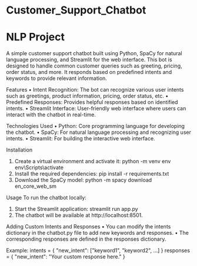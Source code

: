 # Customer_Support_Chatbot
# NLP Project

A simple customer support chatbot built using Python, SpaCy for natural language processing, and Streamlit for the web interface. This bot is designed to handle common customer queries such as greeting, pricing, order status, and more. It responds based on predefined intents and keywords to provide relevant information.

Features
•	Intent Recognition: The bot can recognize various user intents such as greetings, product information, pricing, order status, etc.
•	Predefined Responses: Provides helpful responses based on identified intents.
•	Streamlit Interface: User-friendly web interface where users can interact with the chatbot in real-time.

Technologies Used
•	Python: Core programming language for developing the chatbot.
•	SpaCy: For natural language processing and recognizing user intents.
•	Streamlit: For building the interactive web interface.

Installation
1.	Create a virtual environment and activate it:
python -m venv env
 env\Scripts\activate
2.	Install the required dependencies:
pip install -r requirements.txt
3.	Download the SpaCy model:
python -m spacy download en_core_web_sm

Usage
To run the chatbot locally:
1.	Start the Streamlit application:
streamlit run app.py
2.	The chatbot will be available at http://localhost:8501.
   
Adding Custom Intents and Responses
•	You can modify the intents dictionary in the chatbot.py file to add new keywords and responses.
•	The corresponding responses are defined in the responses dictionary.


Example:
intents = {
    "new_intent": ["keyword1", "keyword2", ...]
}
responses = {
    "new_intent": "Your custom response here."
}
